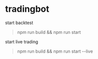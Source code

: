 # tradingbot

start backtest
> npm run build && npm run start

start live trading
> npm run build && npm run start --live
